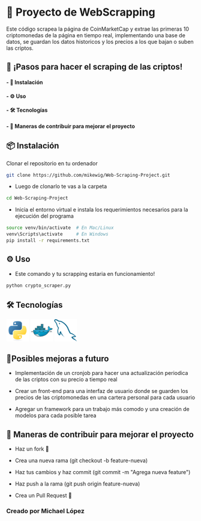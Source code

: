 # 📌 Proyecto de WebScrapping

Este código scrapea la página de CoinMarketCap y extrae 
las primeras 10 criptomonedas de la página en tiempo real,
implementando una base de datos, se guardan los 
datos historicos y los precios a los que bajan o suben las criptos.

## 🚀 ¡Pasos para hacer el scraping de las criptos!

#### - 🔎 Instalación
#### - ⚙️ Uso
#### - 🛠️ Tecnologías
#### - 🤝 Maneras de contribuir para mejorar el proyecto

## 📦 Instalación
Clonar el repositorio en tu ordenador

```bash
git clone https://github.com/mikewig/Web-Scraping-Project.git
```
- Luego de clonarlo te vas a la carpeta

```bash
cd Web-Scraping-Project
```

- Inicia el entorno virtual e instala los requerimientos necesarios para la ejecución del programa

```bash
source venv/bin/activate  # En Mac/Linux
venv\Scripts\activate     # En Windows
pip install -r requirements.txt
```

## ⚙️ Uso

- Este comando y tu scrapping estaria en funcionamiento!

```python
python crypto_scraper.py
```

## 🛠️ Tecnologías
<img src="https://raw.githubusercontent.com/devicons/devicon/master/icons/python/python-original.svg" alt="Python" width="60" height="60"/>  <img src="https://raw.githubusercontent.com/devicons/devicon/master/icons/docker/docker-original.svg" alt="Docker" width="60" height="60"/>  <img src="https://raw.githubusercontent.com/devicons/devicon/master/icons/mysql/mysql-original.svg" alt="MySQL" width="60" height="60"/>  

## 🎯Posibles mejoras a futuro
- Implementación de un cronjob para hacer una actualización periodica de las criptos con su precio a tiempo real
  
- Crear un front-end para una interfaz de usuario donde se guarden los precios de las criptomonedas en una cartera personal para cada usuario
  
- Agregar un framework para un trabajo más comodo y una creación de modelos para cada posible tarea

## 🤝 Maneras de contribuir para mejorar el proyecto
- Haz un fork 🍴

- Crea una nueva rama (git checkout -b feature-nueva)

- Haz tus cambios y haz commit (git commit -m "Agrega nueva feature")

- Haz push a la rama (git push origin feature-nueva)

- Crea un Pull Request 📩

### Creado por Michael López

